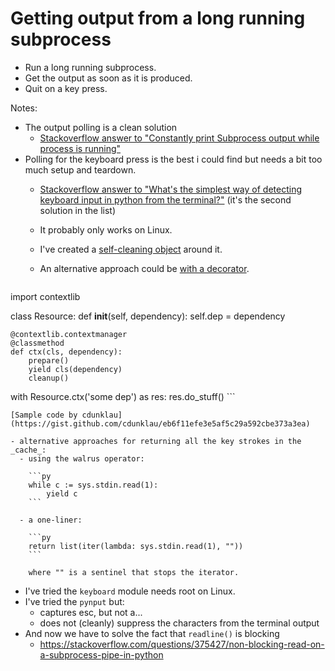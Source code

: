 # Getting output from a long running subprocess

- Run a long running subprocess.
- Get the output as soon as it is produced.
- Quit on a key press.

Notes:

- The output polling is a clean solution 
  - [Stackoverflow answer to "Constantly print Subprocess output while process is running"](https://stackoverflow.com/a/4417735/5239250)
- Polling for the keyboard press is the best i could find but needs a bit too much setup and teardown.
  - [Stackoverflow answer to "What's the simplest way of detecting keyboard input in python from the terminal?"](https://stackoverflow.com/a/13207724/5239250) (it's the second solution in the list)
  - It probably only works on Linux.
  - I've created a [self-cleaning object](https://stackoverflow.com/a/865272/5239250) around it.
  - An alternative approach could be [with a decorator](https://docs.python.org/3/library/contextlib.html#contextlib.contextmanager).

    ```py
import contextlib


class Resource:
    def __init__(self, dependency):
        self.dep = dependency

    @contextlib.contextmanager
    @classmethod
    def ctx(cls, dependency):
        prepare()
        yield cls(dependency)
        cleanup()

with Resource.ctx('some dep') as res:
    res.do_stuff()
    ```

	[Sample code by cdunklau](https://gist.github.com/cdunklau/eb6f11efe3e5af5c29a592cbe373a3ea)

    - alternative approaches for returning all the key strokes in the _cache_:
      - using the walrus operator:

        ```py
        while c := sys.stdin.read(1):
            yield c
        ```

      - a one-liner:

        ```py
        return list(iter(lambda: sys.stdin.read(1), ""))
        ```

        where "" is a sentinel that stops the iterator.

  - I've tried the `keyboard` module needs root on Linux.
  - I've tried the `pynput` but:
    - captures esc, but not a...
    - does not (cleanly) suppress the characters from the terminal output
- And now we have to solve the fact that `readline()` is blocking
  - <https://stackoverflow.com/questions/375427/non-blocking-read-on-a-subprocess-pipe-in-python>
